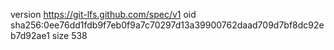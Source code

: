 version https://git-lfs.github.com/spec/v1
oid sha256:0ee76dd1fdb9f7eb0f9a7c70297d13a39900762daad709d7bf8dc92eb7d92ae1
size 538
